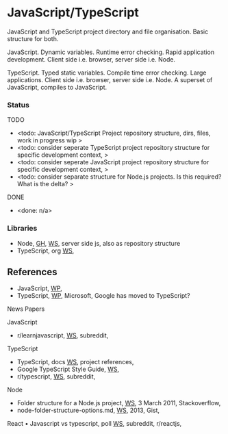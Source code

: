 # JavaScript/TypeScript

JavaScript and TypeScript project directory and file organisation. Basic structure for both. 

JavaScript. Dynamic variables. Runtime error checking. Rapid application development. Client side i.e. browser, server side i.e. Node.

TypeScript. Typed static variables. Compile time error checking. Large applications. Client side i.e. browser, server side i.e. Node. A superset of JavaScript, compiles to JavaScript. 

### Status

TODO
* <todo: JavaScript/TypeScript Project repository structure, dirs, files, work in progress wip >
* <todo: consider seperate TypeScript project repository structure for specific development context, >
* <todo: consider seperate JavaScript project repository structure for specific development context, >
* <todo: consider separate structure for Node.js projects. Is this required? What is the delta? >

DONE
* <done: n/a>

### Libraries
* Node, [GH](https://github.com/nodejs/node), [WS](https://nodejs.org/en), server side js, also as repository structure
* TypeScript, org [WS](https://www.typescriptlang.org), 

## References

* JavaScript, [WP](https://simple.wikipedia.org/wiki/JavaScript), 
* TypeScript, [WP](https://en.wikipedia.org/wiki/TypeScript), Microsoft, Google has moved to TypeScript? 

News Papers

JavaScript
* r/learnjavascript, [WS](https://www.reddit.com/r/learnjavascript/), subreddit, 

TypeScript
* TypeScript, docs [WS](https://www.typescriptlang.org/docs/handbook/project-references.html), project references,
* Google TypeScript Style Guide, [WS](https://google.github.io/styleguide/tsguide.html), 
* r/typescript, [WS](https://www.reddit.com/r/typescript/), subreddit, 

Node
* Folder structure for a Node.js project, [WS](https://stackoverflow.com/questions/5178334/folder-structure-for-a-node-js-project), 3 March 2011, Stackoverflow,
* node-folder-structure-options.md, [WS](https://gist.github.com/lancejpollard/1398757), 2013, Gist,

React
• Javascript vs typescript, poll [WS](https://www.reddit.com/r/reactjs/comments/14784fy/javascript_vs_typescript/), subreddit, r/reactjs, 
